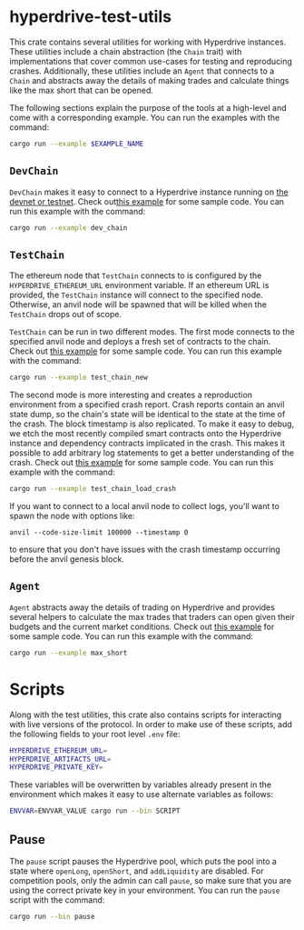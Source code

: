 # hyperdrive-test-utils

This crate contains several utilities for working with Hyperdrive instances.
These utilities include a chain abstraction (the `Chain` trait) with
implementations that cover common use-cases for testing and reproducing crashes.
Additionally, these utilities include an `Agent` that connects to a `Chain` and
abstracts away the details of making trades and calculate things like the max
short that can be opened.

The following sections explain the purpose of the tools at a high-level and
come with a corresponding example. You can run the examples with the command:

```bash
cargo run --example $EXAMPLE_NAME
```

## `DevChain`

`DevChain` makes it easy to connect to a Hyperdrive instance running on
[the devnet or testnet](https://github.com/delvtech/infra). Check out[this
example](examples/dev_chain.rs) for some sample code. You can run this example
with the command:

```bash
cargo run --example dev_chain
```

## `TestChain`

The ethereum node that `TestChain` connects to is configured by the
`HYPERDRIVE_ETHEREUM_URL` environment variable. If an ethereum URL is provided,
the `TestChain` instance will connect to the specified node. Otherwise, an anvil
node will be spawned that will be killed when the `TestChain` drops out of scope.

`TestChain` can be run in two different modes. The first mode connects to the
specified anvil node and deploys a fresh set of contracts to the chain. Check
out [this example](examples/test_chain_new.rs) for some sample code. You can run
this example with the command:

```bash
cargo run --example test_chain_new
```

The second mode is more interesting and creates a reproduction environment from
a specified crash report. Crash reports contain an anvil state dump, so the
chain's state will be identical to the state at the time of the crash. The block
timestamp is also replicated. To make it easy to debug, we etch the most
recently compiled smart contracts onto the Hyperdrive instance and dependency
contracts implicated in the crash. This makes it possible to add arbitrary log
statements to get a better understanding of the crash. Check out
[this example](examples/test_chain_load_crash.rs) for some sample code. You can
run this example with the command:

```bash
cargo run --example test_chain_load_crash
```

If you want to connect to a local anvil node to collect logs, you'll want to
spawn the node with options like:

```
anvil --code-size-limit 100000 --timestamp 0
```

to ensure that you don't have issues with the crash timestamp occurring before
the anvil genesis block.

## `Agent`

`Agent` abstracts away the details of trading on Hyperdrive and provides several
helpers to calculate the max trades that traders can open given their budgets
and the current market conditions. Check out
[this example](examples/max_short.rs) for some sample code. You can run this
example with the command:

```bash
cargo run --example max_short
```

# Scripts

Along with the test utilities, this crate also contains scripts for interacting
with live versions of the protocol. In order to make use of these scripts, add
the following fields to your root level `.env` file:

```bash
HYPERDRIVE_ETHEREUM_URL=
HYPERDRIVE_ARTIFACTS_URL=
HYPERDRIVE_PRIVATE_KEY=
```

These variables will be overwritten by variables already present in the
environment which makes it easy to use alternate variables as follows:

```bash
ENVVAR=ENVVAR_VALUE cargo run --bin SCRIPT
```

## Pause

The `pause` script pauses the Hyperdrive pool, which puts the pool into a state
where `openLong`, `openShort`, and `addLiquidity` are disabled. For competition
pools, only the admin can call `pause`, so make sure that you are using the
correct private key in your environment. You can run the `pause` script with the
command:

```bash
cargo run --bin pause
```
